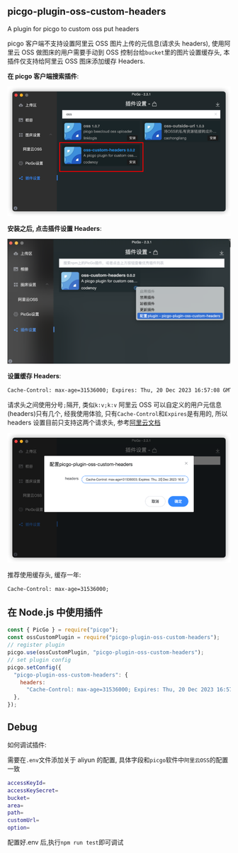 ## picgo-plugin-oss-custom-headers

A plugin for picgo to custom oss put headers

picgo 客户端不支持设置阿里云 OSS 图片上传的元信息(请求头 headers), 使用阿里云 OSS 做图床的用户需要手动到 OSS 控制台给`bucket`里的图片设置缓存头, 本插件仅支持给阿里云 OSS 图床添加缓存 Headers.

**在 picgo 客户端搜索插件**:

<img width="540px" src="./img/search.png" alt="插件设置"/>

**安装之后, 点击插件设置 Headers**:

<img width="540px" src="./img/set.png" alt="插件设置"/>

**设置缓存 Headers**:

```txt
Cache-Control: max-age=31536000; Expires: Thu, 20 Dec 2023 16:57:08 GMT
```

请求头之间使用分号`;`隔开, 类似`k:v;k:v`
阿里云 OSS 可以自定义的用户元信息(headers)只有几个, 经我使用体验, 只有`Cache-Control`和`Expires`是有用的, 所以 headers 设置目前只支持这两个请求头, 参考[阿里云文档](https://help.aliyun.com/zh/oss/user-guide/manage-object-metadata-10)

<img width="540px" src="./img/content.png" alt="设置缓存Headers"/>

推荐使用缓存头, 缓存一年:

```
Cache-Control: max-age=31536000;
```

## 在 Node.js 中使用插件

```js
const { PicGo } = require("picgo");
const ossCustomPlugin = require("picgo-plugin-oss-custom-headers");
// register plugin
picgo.use(ossCustomPlugin, "picgo-plugin-oss-custom-headers");
// set plugin config
picgo.setConfig({
  "picgo-plugin-oss-custom-headers": {
    headers:
      "Cache-Control: max-age=31536000; Expires: Thu, 20 Dec 2023 16:57:08 GMT",
  },
});
```

## Debug

如何调试插件:

需要在`.env`文件添加关于 aliyun 的配置, 具体字段和`picgo`软件中`阿里云OSS`的配置一致

```sh
accessKeyId=
accessKeySecret=
bucket=
area=
path=
customUrl=
option=
```

配置好.env 后,执行`npm run test`即可调试
